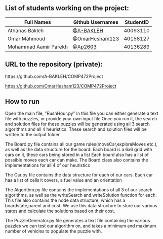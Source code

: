 <h2> List of students working on the project:</h2>

| Full Names    |  Github Usernames | StudentID |
| ------------- | ------------- | ------------- |
| Athanas Bakleh    |[@A-BAKLEH](https://github.com/A-BAKLEH)| 40093110 |
| Omar Mahmoud   |[@OmarHesham123](https://github.com/OmarHesham123)| 40158127 |
| Mohammad Aamir Parekh   |[@Ap2603](https://github.com/Ap2603)| 40136289 |

<h2> URL to the repository (private):</h2>
https://github.com/A-BAKLEH/COMP472Project  

https://github.com/OmarHesham123/COMP472Project

<h2> How to run </h2>
Open the main file, "RushHour.py"
In this file you can either generate a text file with puzzles, or provide your own input file
Once you run it, the search and solution files for these puzzles will be generated using all 3 search algorithms and all 4 heuristics.
These search and solution files will be written to the output folder

The Board.py file contains all our game rules(moveCar,exploreMoves etc.), as well as the data structure for the board.
Each board is a 6x6 grid with cars on it, these cars being stored in a list
Each board also has a list of possible moves each car can make.
The Board class also contains the implementations for all 4 of our heuristics

The Car.py file contains the data structure for each of our cars.
Each car has a list of cells it covers, a fuel value and an orientation

The Algorithm.py file contains the implementations of all 3 of our search algorithms, as well as the writeSearch and writeSolution function for each.
This file also contains the node data structure, which has a boardstate,parent and cost. We use this data structure to store our various states and calculate the solutions based on their cost.

The PuzzleGenerator.py file generates a text file containing the various puzzles we can test our algorithm on, and takes a minimum and maximum number of vehicles to populate the puzzle with.
